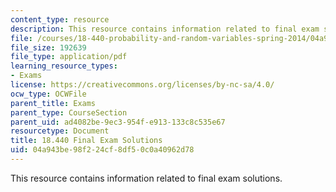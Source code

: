 ```yaml
---
content_type: resource
description: This resource contains information related to final exam solutions.
file: /courses/18-440-probability-and-random-variables-spring-2014/04a943be98f224cf8df50c0a40962d78_MIT18_440S14_final2011_sol.pdf
file_size: 192639
file_type: application/pdf
learning_resource_types:
- Exams
license: https://creativecommons.org/licenses/by-nc-sa/4.0/
ocw_type: OCWFile
parent_title: Exams
parent_type: CourseSection
parent_uid: ad4082be-9ec3-954f-e913-133c8c535e67
resourcetype: Document
title: 18.440 Final Exam Solutions
uid: 04a943be-98f2-24cf-8df5-0c0a40962d78
---
```

This resource contains information related to final exam solutions.